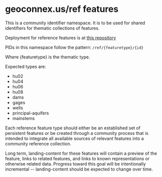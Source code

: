 # geoconnex.us/ref features

This is a community identifier namespace. It is to be used for shared identifiers for thematic collections of features.

Deployment for reference features is at [this repository](https://github.com/internetofwater/reference.geoconnex.us)

PIDs in this namespace follow the pattern:
`/ref/{featuretype}/{id}`

Where {featuretype} is the thematic type. 

Expected types are:  
- hu02
- hu04
- hu06
- hu08
- dams
- gages
- wells
- principal-aquifers
- mainstems

Each reference feature type should either be an established set of persistent features or be created through a community process that is intended to integrate all available sources of relevant features into a community reference collection.

Long term, landing-content for these features will contain a preview of the feature, links to related features, and links to known representations or otherwise related data. Progress toward this goal will be intentionally incremental -- landing-content should be expected to change over time.